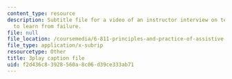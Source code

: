```yaml
---
content_type: resource
description: Subtitle file for a video of an instructor interview on teaching students
  to learn from failure.
file: null
file_location: /coursemedia/6-811-principles-and-practice-of-assistive-technology-fall-2014/f2d436c83928560a8c06d39ce333ab71_UswuSLKQVK4.vtt
file_type: application/x-subrip
resourcetype: Other
title: 3play caption file
uid: f2d436c8-3928-560a-8c06-d39ce333ab71
---
```

